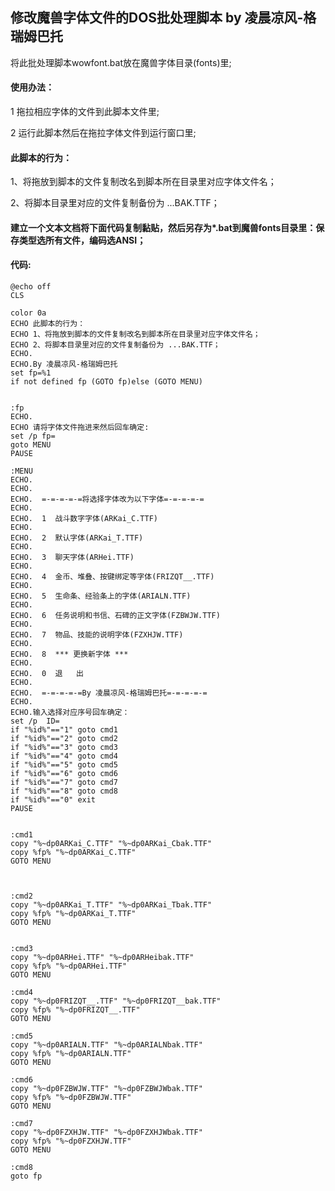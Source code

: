 ## 修改魔兽字体文件的DOS批处理脚本  by 凌晨凉风-格瑞姆巴托
将此批处理脚本wowfont.bat放在魔兽字体目录(fonts)里;


#### 使用办法：

1 拖拉相应字体的文件到此脚本文件里;

2 运行此脚本然后在拖拉字体文件到运行窗口里;

#### 此脚本的行为：

1、将拖放到脚本的文件复制改名到脚本所在目录里对应字体文件名；

2、将脚本目录里对应的文件复制备份为 ...BAK.TTF；


#### 建立一个文本文档将下面代码复制黏贴，然后另存为*.bat到魔兽fonts目录里：保存类型选所有文件，编码选ANSI；
#### 代码: 
  
```
@echo off
CLS

color 0a
ECHO 此脚本的行为：
ECHO 1、将拖放到脚本的文件复制改名到脚本所在目录里对应字体文件名；
ECHO 2、将脚本目录里对应的文件复制备份为 ...BAK.TTF；
ECHO.
ECHO.By 凌晨凉风-格瑞姆巴托
set fp=%1
if not defined fp (GOTO fp)else (GOTO MENU)


:fp
ECHO.
ECHO 请将字体文件拖进来然后回车确定:
set /p fp=
goto MENU
PAUSE

:MENU
ECHO. 
ECHO.
ECHO.  =-=-=-=-=将选择字体改为以下字体=-=-=-=-=
ECHO.
ECHO.  1  战斗数字字体(ARKai_C.TTF)
ECHO.
ECHO.  2  默认字体(ARKai_T.TTF)
ECHO.
ECHO.  3  聊天字体(ARHei.TTF)
ECHO.
ECHO.  4  金币、堆叠、按键绑定等字体(FRIZQT__.TTF)
ECHO.
ECHO.  5  生命条、经验条上的字体(ARIALN.TTF)
ECHO.
ECHO.  6  任务说明和书信、石碑的正文字体(FZBWJW.TTF)
ECHO.
ECHO.  7  物品、技能的说明字体(FZXHJW.TTF)
ECHO.
ECHO.  8  *** 更换新字体 ***
ECHO.
ECHO.  0  退   出
ECHO.
ECHO.  =-=-=-=-=By 凌晨凉风-格瑞姆巴托=-=-=-=-=
ECHO.
ECHO.输入选择对应序号回车确定：
set /p  ID=
if "%id%"=="1" goto cmd1
if "%id%"=="2" goto cmd2
if "%id%"=="3" goto cmd3
if "%id%"=="4" goto cmd4
if "%id%"=="5" goto cmd5
if "%id%"=="6" goto cmd6
if "%id%"=="7" goto cmd7
if "%id%"=="8" goto cmd8
if "%id%"=="0" exit
PAUSE


:cmd1
copy "%~dp0ARKai_C.TTF" "%~dp0ARKai_Cbak.TTF"
copy %fp% "%~dp0ARKai_C.TTF"
GOTO MENU



:cmd2
copy "%~dp0ARKai_T.TTF" "%~dp0ARKai_Tbak.TTF"
copy %fp% "%~dp0ARKai_T.TTF"
GOTO MENU


:cmd3
copy "%~dp0ARHei.TTF" "%~dp0ARHeibak.TTF"
copy %fp% "%~dp0ARHei.TTF"
GOTO MENU

:cmd4
copy "%~dp0FRIZQT__.TTF" "%~dp0FRIZQT__bak.TTF"
copy %fp% "%~dp0FRIZQT__.TTF"
GOTO MENU

:cmd5
copy "%~dp0ARIALN.TTF" "%~dp0ARIALNbak.TTF"
copy %fp% "%~dp0ARIALN.TTF"
GOTO MENU

:cmd6
copy "%~dp0FZBWJW.TTF" "%~dp0FZBWJWbak.TTF"
copy %fp% "%~dp0FZBWJW.TTF"
GOTO MENU

:cmd7
copy "%~dp0FZXHJW.TTF" "%~dp0FZXHJWbak.TTF"
copy %fp% "%~dp0FZXHJW.TTF"
GOTO MENU

:cmd8
goto fp
```  


